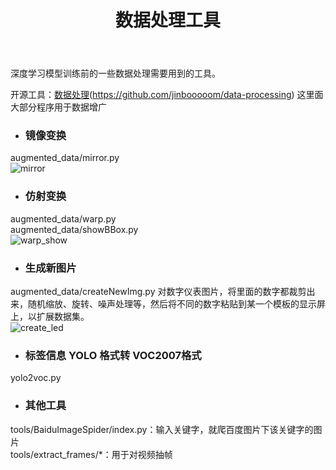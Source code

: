 ﻿---
layout: post
title: 数据处理工具
summary: 深度学习模型训练前的一些数据处理需要用到的工具
featured-img: tools
---

深度学习模型训练前的一些数据处理需要用到的工具。

开源工具：[数据处理]()(https://github.com/jinbooooom/data-processing)
这里面大部分程序用于数据增广
- ### 镜像变换
augmented_data/mirror.py   
![mirror](https://jinbooooom.github.io/sources/cat.jpg)

- ### 仿射变换
augmented_data/warp.py  
augmented_data/showBBox.py  
![warp_show](https://jinbooooom.github.io/sources/warp_show.jpg)

- ### 生成新图片
augmented_data/createNewImg.py
对数字仪表图片，将里面的数字都裁剪出来，随机缩放、旋转、噪声处理等，然后将不同的数字粘贴到某一个模板的显示屏上，以扩展数据集。  
![create_led](https://jinbooooom.github.io/sources/create_led.jpg)
- ### 标签信息 YOLO 格式转 VOC2007格式
yolo2voc.py

- ### 其他工具
tools/BaiduImageSpider/index.py：输入关键字，就爬百度图片下该关键字的图片    
tools/extract_frames/\*：用于对视频抽帧